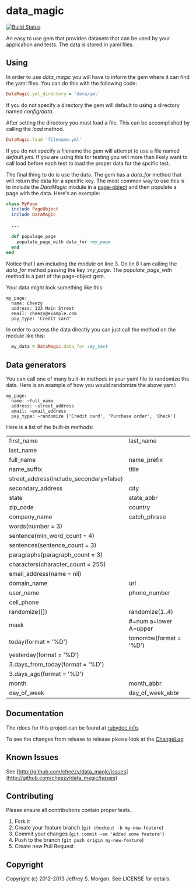 # data_magic

[![Build Status](http://travis-ci.org/cheezy/data_magic.png)](http://travis-ci.org/cheezy/data_magic)

An easy to use gem that provides datasets that can be used by your application
and tests.  The data is stored in yaml files.

## Using

In order to use _data_magic_ you will have to inform the gem where it can find the yaml files.  You can do this with the following code:

````ruby
DataMagic.yml_directory = 'data/yml'
````

If you do not specify a directory the gem will default to using a directory named _config/data_. 


After setting the directory you must load a file.  This can be accomplished by calling the _load_ method.

````ruby
DataMagic.load 'filename.yml'
````

If you do not specify a filename the gem will attempt to use a file named _default.yml_.  If you are using this for testing you will more than likely want to call load before each test to load the proper data for the spcific test.

The final thing to do is use the data.  The gem has a _data_for_ method that will return the data for a specific key.  The most common way to use this is to include the _DataMagic_ module in a [page-object](https://github.com/cheezy/page-object) and then populate a page with the data.  Here's an example:

````ruby
class MyPage
  include PageObject
  include DataMagic
  
  ...
  
  def populage_page
    populate_page_with data_for :my_page
  end
end
````

Notice that I am including the module on line 3.  On lin 8 I am calling the _data_for_ method passing the key _:my_page_.  The _populate_page_with_ method is a part of the page-object gem.

Your data might look something like this:

    my_page:
      name: Cheezy
      address: 123 Main Street
      email: cheezy@example.com
      pay_type: 'Credit card'

In order to access the data directly you can just call the method on the module like this:

````ruby
  my_data = DataMagic.data_for :my_test
````

## Data generators

You can call one of many built-in methods in your yaml file to randomize the data.  Here is an example of how you would randomize the above yaml:

    my_page:
      name: ~full_name
      address: ~street_address
      email: ~email_address
      pay_type: ~randomize ['Credit card', 'Purchase order', 'Check']

Here is a list of the built-in methods:

|     |     |
| --- | --- |
| first_name | last_name |
| last_name |
| full_name | name_prefix |
| name_suffix | title |
| street_address(include_secondary=false) |
| secondary_address | city |
| state | state_abbr |
| zip_code | country |
| company_name | catch_phrase |
| words(number = 3) |
| sentence(min_word_count = 4) |
| sentences(sentence_count = 3) |
| paragraphs(paragraph_count = 3) |
| characters(character_count = 255) |
| email_address(name = nil) | 
| domain_name | url | 
| user_name | phone_number |
| cell_phone | 
| randomize([]) | randomize(1..4) |
| mask | #=num a=lower A=upper |
| today(format = '%D') | tomorrow(format = '%D') |
| yesterday(format = '%D') |
| 3.days_from_today(format = '%D') |
| 3.days_ago(format = '%D') |
| month | month_abbr | 
| day_of_week | day_of_week_abbr |




## Documentation

The rdocs for this project can be found at [rubydoc.info](http://rubydoc.info/github/cheezy/data_magic/master/frames).

To see the changes from release to release please look at the [ChangeLog](https://raw.github.com/cheezy/data_magic/master/ChangeLog)



## Known Issues

See [http://github.com/cheezy/data_magic/issues](http://github.com/cheezy/data_magic/issues)

## Contributing

Please ensure all contributions contain proper tests.

1. Fork it
2. Create your feature branch (`git checkout -b my-new-feature`)
3. Commit your changes (`git commit -am 'Added some feature'`)
4. Push to the branch (`git push origin my-new-feature`)
5. Create new Pull Request

## Copyright

Copyright (c) 2012-2013 Jeffrey S. Morgan. See LICENSE for details.
